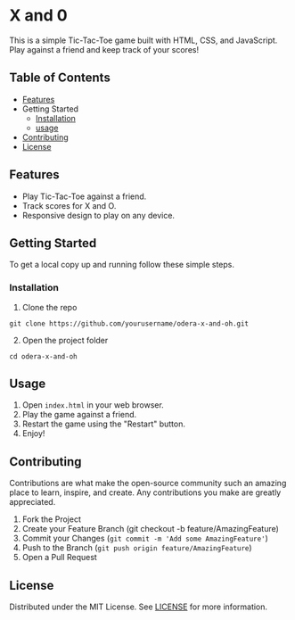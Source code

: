 # X and 0 

This is a simple Tic-Tac-Toe game built with HTML, CSS, and JavaScript. Play against a friend and keep track of your scores!

## Table of Contents
- [Features](Features)
- Getting Started
  - [Installation](Installation)
  - [usage](usage)
- [Contributing](Contributing)
- [License](License)

## Features
- Play Tic-Tac-Toe against a friend.
- Track scores for X and O.
- Responsive design to play on any device.

## Getting Started
To get a local copy up and running follow these simple steps.

### Installation
1. Clone the repo

```
git clone https://github.com/yourusername/odera-x-and-oh.git
```

2. Open the project folder

```
cd odera-x-and-oh
```

## Usage 
1. Open `index.html` in your web browser.
2. Play the game against a friend.
3. Restart the game using the "Restart" button.
4. Enjoy!


## Contributing

Contributions are what make the open-source community such an amazing place to learn, inspire, and create. Any contributions you make are greatly appreciated.

1. Fork the Project
2. Create your Feature Branch (git checkout -b feature/AmazingFeature)
3. Commit your Changes (`git commit -m 'Add some AmazingFeature'`)
4. Push to the Branch (`git push origin feature/AmazingFeature`)
5. Open a Pull Request


## License
Distributed under the MIT License. See [LICENSE](LICENSE) for more information.










